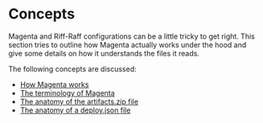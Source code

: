 <!--- next:how-magenta-works -->
Concepts
========

Magenta and Riff-Raff configurations can be a little tricky to get right. This section tries to outline how Magenta
actually works under the hood and give some details on how it understands the files it reads.

The following concepts are discussed:

 - [How Magenta works](how-magenta-works.md)
 - [The terminology of Magenta](terminology.md)
 - [The anatomy of the artifacts.zip file](artifacts.zip.md)
 - [The anatomy of a deploy.json file](deploy.json.md)